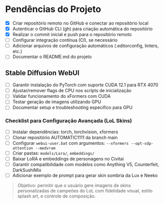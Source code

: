 # Pendências do Projeto

- [x] Criar repositório remoto no GitHub e conectar ao repositório local
- [x] Autenticar o GitHub CLI (gh) para criação automática do repositório
- [x] Realizar o commit inicial e push para o repositório remoto
- [ ] Configurar integração contínua (CI), se necessário
- [ ] Adicionar arquivos de configuração automáticos (.editorconfig, linters, etc.)
- [ ] Documentar o README.md do projeto

## Stable Diffusion WebUI
- [ ] Garantir instalação do PyTorch com suporte CUDA 12.1 para RTX 4070
- [ ] Ajustar/remover flags de CPU nos scripts de inicialização
- [ ] Validar funcionamento do xFormers com CUDA
- [ ] Testar geração de imagens utilizando GPU
- [ ] Documentar setup e troubleshooting específico para GPU

### Checklist para Configuração Avançada (LoL Skins)
- [ ] Instalar dependências: torch, torchvision, xformers
- [ ] Clonar repositório AUTOMATIC1111 da branch main
- [ ] Configurar `webui-user.bat` com argumentos: `--xformers --opt-sdp-attention --medvram`
- [ ] Criar pastas: `models/Lora/`, `embeddings/`
- [ ] Baixar LoRA e embeddings de personagens no Civitai
- [ ] Garantir compatibilidade com modelos como Anything V5, Counterfeit, DarkSushiMix
- [ ] Adicionar exemplo de prompt para gerar skin sombria da Lux e Neeko

> Objetivo: permitir que o usuário gere imagens de skins personalizadas de campeões do LoL com fidelidade visual, estilo splash art, e controle de composição.
